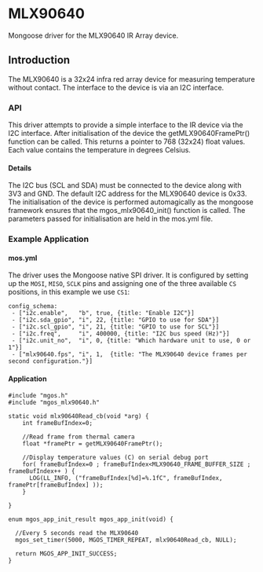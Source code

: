 # MLX90640
Mongoose driver for the MLX90640 IR Array device.

## Introduction

The MLX90640 is a 32x24 infra red array device for measuring temperature
without contact. The interface to the device is via an I2C interface.

### API

This driver attempts to provide a simple interface to the IR device via
the I2C interface. After initialisation of the device the getMLX90640FramePtr()
function can be called. This returns a pointer to 768 (32x24) float values.
Each value contains the temperature in degrees Celsius.  

#### Details

The I2C bus (SCL and SDA) must be connected to the device along with
3V3 and GND. The default I2C address for the MLX90640 device is 0x33.
The initialisation of the device is performed automagically as the
mongoose framework ensures that the mgos_mlx90640_init() function is
called. The parameters passed for initialisation are held in the
mos.yml file.


### Example Application

#### mos.yml

The driver uses the Mongoose native SPI driver. It is configured by setting
up the `MOSI`, `MISO`, `SCLK` pins and assigning one of the three
available `CS` positions, in this example we use `CS1`:

```
config_schema:
 - ["i2c.enable",   "b", true, {title: "Enable I2C"}]
 - ["i2c.sda_gpio", "i", 22, {title: "GPIO to use for SDA"}]
 - ["i2c.scl_gpio", "i", 21, {title: "GPIO to use for SCL"}]
 - ["i2c.freq",     "i", 400000, {title: "I2C bus speed (Hz)"}]
 - ["i2c.unit_no",  "i", 0, {title: "Which hardware unit to use, 0 or 1"}]
 - ["mlx90640.fps", "i", 1,  {title: "The MLX90640 device frames per second configuration."}]
```

#### Application

```
#include "mgos.h"
#include "mgos_mlx90640.h"

static void mlx90640Read_cb(void *arg) {
    int frameBufIndex=0;

    //Read frame from thermal camera
    float *framePtr = getMLX90640FramePtr();

    //Display temperature values (C) on serial debug port
    for( frameBufIndex=0 ; frameBufIndex<MLX90640_FRAME_BUFFER_SIZE ; frameBufIndex++ ) {
      LOG(LL_INFO, ("frameBufIndex[%d]=%.1fC", frameBufIndex, framePtr[frameBufIndex] ));
    }

}

enum mgos_app_init_result mgos_app_init(void) {

  //Every 5 seconds read the MLX90640
  mgos_set_timer(5000, MGOS_TIMER_REPEAT, mlx90640Read_cb, NULL);

  return MGOS_APP_INIT_SUCCESS;
}
```

